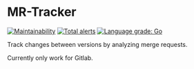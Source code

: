 # MR-Tracker
[![Maintainability](https://api.codeclimate.com/v1/badges/f28b966f3baf7ab66a9d/maintainability)](https://codeclimate.com/github/MamaShip/MR-Tracker/maintainability)
[![Total alerts](https://img.shields.io/lgtm/alerts/g/MamaShip/MR-Tracker.svg?logo=lgtm&logoWidth=18)](https://lgtm.com/projects/g/MamaShip/MR-Tracker/alerts/)
[![Language grade: Go](https://img.shields.io/lgtm/grade/go/g/MamaShip/MR-Tracker.svg?logo=lgtm&logoWidth=18)](https://lgtm.com/projects/g/MamaShip/MR-Tracker/context:go)

Track changes between versions by analyzing merge requests.

Currently only work for Gitlab.
